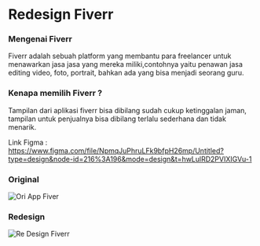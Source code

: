 # Redesign Fiverr

### Mengenai Fiverr
Fiverr adalah sebuah platform yang membantu para freelancer untuk menawarkan jasa jasa yang mereka miliki,contohnya yaitu penawan jasa editing video, foto, portrait, bahkan ada yang bisa menjadi seorang guru.

### Kenapa memilih Fiverr ?
Tampilan dari aplikasi fiverr bisa dibilang sudah cukup ketinggalan jaman, tampilan untuk penjualnya bisa dibilang terlalu sederhana dan tidak menarik.

Link Figma : https://www.figma.com/file/NpmqJuPhruLFk9bfpH26mp/Untitled?type=design&node-id=216%3A196&mode=design&t=hwLulRD2PVIXIGVu-1

### Original

![Ori App Fiver](https://github.com/Khadalatos/Mockup-Redesign-Fiverr/assets/81304535/a52e1941-2f8f-4f27-b37c-ff5ec24a78b2)

### Redesign

![Re Design Fiverr](https://github.com/Khadalatos/Mockup-Redesign-Fiverr/assets/81304535/59c240e0-d50c-4254-87e5-32a6a4f85c56)



